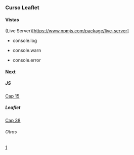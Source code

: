 ### Curso Leaflet

#### Vistas

(Live Server)[https://www.npmjs.com/package/live-server]

* console.log

* console.warn

* console.error

#### Next
##### JS
[Cap 15](https://www.udemy.com/course/leaflet-crea-mapas-interactivos-para-la-web/learn/lecture/36607098#overview)

##### Leaflet
[Cap 38](https://www.udemy.com/course/leaflet-crea-mapas-interactivos-para-la-web/learn/lecture/36641624#overview)

###### Otras
[1](https://www.adictosaltrabajo.com/2016/06/22/mapas-interactivos-con-leaflet-js/)
